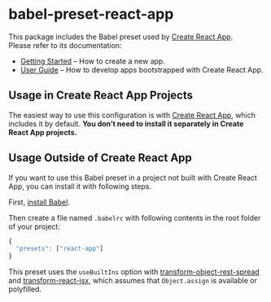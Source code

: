 # babel-preset-react-app

This package includes the Babel preset used by [Create React App](https://github.com/facebookincubator/create-react-app).<br>
Please refer to its documentation:

* [Getting Started](https://github.com/facebookincubator/create-react-app/blob/master/README.md#getting-started) – How to create a new app.
* [User Guide](https://github.com/facebookincubator/create-react-app/blob/master/packages/react-scripts/templates/app/README.md) – How to develop apps bootstrapped with Create React App.

## Usage in Create React App Projects

The easiest way to use this configuration is with [Create React App](https://github.com/facebookincubator/create-react-app), which includes it by default. **You don’t need to install it separately in Create React App projects.**

## Usage Outside of Create React App

If you want to use this Babel preset in a project not built with Create React App, you can install it with following steps.

First, [install Babel](https://babeljs.io/docs/setup/).

Then create a file named `.babelrc` with following contents in the root folder of your project:

  ```js
  {
    "presets": ["react-app"]
  }
  ```

This preset uses the `useBuiltIns` option with [transform-object-rest-spread](http://babeljs.io/docs/plugins/transform-object-rest-spread/) and [transform-react-jsx](http://babeljs.io/docs/plugins/transform-react-jsx/), which assumes that `Object.assign` is available or polyfilled.
